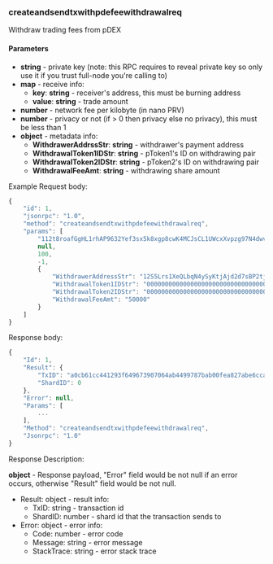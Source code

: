 ### createandsendtxwithpdefeewithdrawalreq

Withdraw trading fees from pDEX

#### Parameters

- **string** - private key (note: this RPC requires to reveal private key so only use it if you trust full-node you're calling to)
- **map** - receive info:
  - **key**: **string** - receiver's address, this must be burning address
  - **value**: **string** - trade amount
- **number** - network fee per kilobyte (in nano PRV)
- **number** - privacy or not (if > 0 then privacy else no privacy), this must be less than 1
- **object** - metadata info:
  - **WithdrawerAddrssStr**: **string** - withdrawer's payment address 
  - **WithdrawalToken1IDStr**: **string** - pToken1's ID on withdrawing pair 
  - **WithdrawalToken2IDStr**: **string** - pToken2's ID on withdrawing pair 
  - **WithdrawalFeeAmt**: **string** - withdrawing share amount

Example
 Request body:
```javascript
{
    "id": 1,
    "jsonrpc": "1.0",
    "method": "createandsendtxwithpdefeewithdrawalreq",
    "params": [
        "112t8roafGgHL1rhAP9632Yef3sx5k8xgp8cwK4MCJsCL1UWcxXvpzg97N4dwvcD735iKf31Q2ZgrAvKfVjeSUEvnzKJyyJD3GqqSZdxN4or",
        null,
        100,
        -1,
        {
            "WithdrawerAddressStr": "12S5Lrs1XeQLbqN4ySyKtjAjd2d7sBP2tjFijzmp6avrrkQCNFMpkXm3FPzj2Wcu2ZNqJEmh9JriVuRErVwhuQnLmWSaggobEWsBEci",
            "WithdrawalToken1IDStr": "0000000000000000000000000000000000000000000000000000000000000004",
            "WithdrawalToken2IDStr": "0000000000000000000000000000000000000000000000000000000000000005",
            "WithdrawalFeeAmt": "50000"
        }
    ]
}
```

Response body:
```javascript
{
    "Id": 1,
    "Result": {
        "TxID": "a0cb61cc441293f649673907064ab4499787bab00fea827abe6cca41e04c5f1d",
        "ShardID": 0
    },
    "Error": null,
    "Params": [
        ...
    ],
    "Method": "createandsendtxwithpdefeewithdrawalreq",
    "Jsonrpc": "1.0"
}
```
Response Description:

**object** - Response payload, "Error" field would be not null if an error occurs, otherwise "Result" field would be not null.

- Result: object - result info:
  - TxID: string - transaction id
  - ShardID: number - shard id that the transaction sends to
- Error: object - error info:
  - Code: number - error code
  - Message: string - error message
  - StackTrace: string - error stack trace


